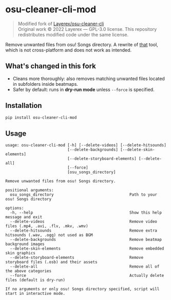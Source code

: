 # osu-cleaner-cli-mod

> Modified fork of [Layerex/osu-cleaner-cli](https://github.com/Layerex/osu-cleaner-cli)  
> Original work © 2022 Layerex — GPL-3.0 license. This repository redistributes modified code under the same license.

Remove unwanted files from osu! Songs directory. A rewrite of [that](https://github.com/henntix/osu-cleaner) tool, which is not cross-platform and does not work as intended.

## What's changed in this fork
- Cleans more thoroughly: also removes matching unwanted files located in subfolders inside beatmaps.
- Safer by default: runs in **dry-run mode** unless `--force` is specified.

## Installation

```bash
pip install osu-cleaner-cli-mod
```

## Usage

```
usage: osu-cleaner-cli-mod [-h] [--delete-videos] [--delete-hitsounds]
                           [--delete-backgrounds] [--delete-skin-elements]
                           [--delete-storyboard-elements] [--delete-all]
                           [--force]
                           [osu_songs_directory]

Remove unwanted files from osu! Songs directory.

positional arguments:
  osu_songs_directory                                 Path to your osu! Songs directory

options:
  -h, --help                                          Show this help message and exit
  --delete-videos                                     Remove video files (.mp4, .avi, .flv, .mkv, .wmv)
  --delete-hitsounds                                  Remove extra hitsounds (.wav, .ogg) not used as BGM
  --delete-backgrounds                                Remove beatmap background images
  --delete-skin-elements                              Remove embedded skin graphics
  --delete-storyboard-elements                        Remove storyboard files (.osb) and their assets
  --delete-all                                        Remove all of the above categories
  --force                                             Actually delete files (default is dry-run)

If no arguments or only osu! Songs directory specified, script will start in interactive mode.
```

